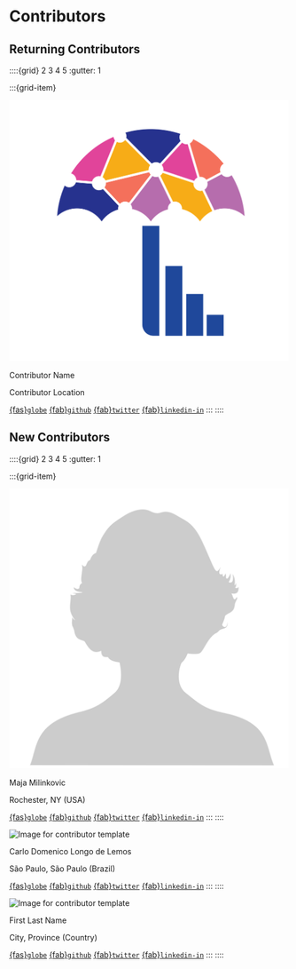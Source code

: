 # Contributors
## Returning Contributors

::::{grid} 2 3 4 5
:gutter: 1

:::{grid-item}

<img alt="Image for contributor template" src="https://raw.githubusercontent.com/data-umbrella/data-umbrella.github.io/main/images/logo/umb-trans.png" class="rounded-circle">

<!-- This is a comment which won't appear on the rendered site and should not be copied
when adding yourself as contributor.

Pay attention to the empty lines! This is Markdown!

The empty line between the name and the location places them in different lines
in the rendered output. The *lack* of empty lines between the social links
keeps them all in the same line -->

Contributor Name

Contributor Location

[{fas}`globe`](https://www.dataumbrella.org/)
[{fab}`github`](https://github.com/data-umbrella)
[{fab}`twitter`](https://twitter.com/DataUmbrella)
[{fab}`linkedin-in`](https://www.linkedin.com/company/dataumbrella/)
:::
::::

## New Contributors

::::{grid} 2 3 4 5
:gutter: 1

:::{grid-item}

<img alt="Image for contributor template" src="https://github.com/pymc-devs/pymc-data-umbrella/blob/99a29cb356ef698288cac8dc509415d1d1420346/_static/contributors/blank_woman.jpg" class="rounded-circle">

<!-- This is a comment which won't appear on the rendered site and should not be copied
when adding yourself as contributor.

Pay attention to the empty lines! This is Markdown!

The empty line between the name and the location places them in different lines
in the rendered output. The *lack* of empty lines between the social links
keeps them all in the same line -->
Maja Milinkovic

Rochester, NY (USA)

[{fas}`globe`]()
[{fab}`github`](https://github.com/majamil16)
[{fab}`twitter`]()
[{fab}`linkedin-in`](https://www.linkedin.com/in/maja-milinkovic/)
:::
::::

<img alt="Image for contributor template" src="https://media-exp1.licdn.com/dms/image/C4E03AQEtHT_U07jUGw/profile-displayphoto-shrink_800_800/0/1641872900950?e=1660780800&v=beta&t=RWiF1VYMIerknTARsjkzaahNEnYs2bNW0fWmPxttyqE" class="rounded-circle">

Carlo Domenico Longo de Lemos

São Paulo, São Paulo (Brazil)

[{fas}`globe`]()
[{fab}`github`](https://github.com/vitaliset)
[{fab}`twitter`]()
[{fab}`linkedin-in`](https://www.linkedin.com/in/carlo-lemos)
:::
::::

<img alt="Image for contributor template" src="https://raw.githubusercontent.com/data-umbrella/data-umbrella.github.io/main/_static/contributors/blank_man.jpg" class="rounded-circle">

First Last Name

City, Province (Country)

[{fas}`globe`]()
[{fab}`github`](https://github.com/)
[{fab}`twitter`]()
[{fab}`linkedin-in`](https://www.linkedin.com/in/)
:::
::::
